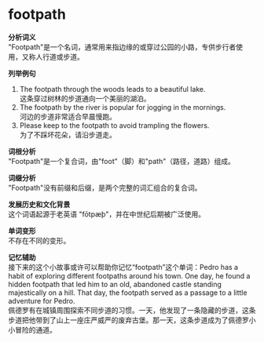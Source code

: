 # footpath

**分析词义**  
"Footpath"是一个名词，通常用来指边缘的或穿过公园的小路，专供步行者使用，又称人行道或步道。

  

**列举例句**

  

1.  The footpath through the woods leads to a beautiful lake.  
    这条穿过树林的步道通向一个美丽的湖泊。
2.  The footpath by the river is popular for jogging in the mornings.  
    河边的步道非常适合早晨慢跑。
3.  Please keep to the footpath to avoid trampling the flowers.  
    为了不踩坏花朵，请沿步道走。

  

**词根分析**  
"Footpath"是一个复合词，由"foot"（脚）和"path"（路径，道路）组成。

  

**词缀分析**  
"Footpath"没有前缀和后缀，是两个完整的词汇组合的复合词。

  

**发展历史和文化背景**  
这个词语起源于老英语 "fōtpæþ"，并在中世纪后期被广泛使用。

  

**单词变形**  
不存在不同的变形。

  

**记忆辅助**  
接下来的这个小故事或许可以帮助你记忆“footpath”这个单词：Pedro has a habit of exploring different footpaths around his town. One day, he found a hidden footpath that led him to an old, abandoned castle standing majestically on a hill. That day, the footpath served as a passage to a little adventure for Pedro.  
佩德罗有在城镇周围探索不同步道的习惯。一天，他发现了一条隐藏的步道，这条步道把他带到了山上一座庄严威严的废弃古堡。那一天，这条步道成为了佩德罗小小冒险的通道。
